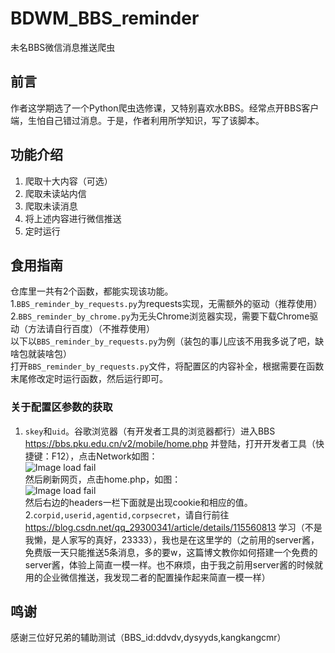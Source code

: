 # BDWM_BBS_reminder  
未名BBS微信消息推送爬虫  
## 前言  
作者这学期选了一个Python爬虫选修课，又特别喜欢水BBS。经常点开BBS客户端，生怕自己错过消息。于是，作者利用所学知识，写了该脚本。  
## 功能介绍  
1. 爬取十大内容（可选）  
2. 爬取未读站内信  
3. 爬取未读消息  
4. 将上述内容进行微信推送  
5. 定时运行  
## 食用指南  
仓库里一共有2个函数，都能实现该功能。  
1.```BBS_reminder_by_requests.py```为requests实现，无需额外的驱动（推荐使用）  
2.```BBS_reminder_by_chrome.py```为无头Chrome浏览器实现，需要下载Chrome驱动（方法请自行百度）（不推荐使用）  
以下以```BBS_reminder_by_requests.py```为例（装包的事儿应该不用我多说了吧，缺啥包就装啥包）  
打开```BBS_reminder_by_requests.py```文件，将配置区的内容补全，根据需要在函数末尾修改定时运行函数，然后运行即可。  
### 关于配置区参数的获取  
1. ```skey```和```uid```。谷歌浏览器（有开发者工具的浏览器都行）进入BBS https://bbs.pku.edu.cn/v2/mobile/home.php 并登陆，打开开发者工具（快捷键：F12），点击Network如图：  
![Image load fail](https://bbs.pku.edu.cn/attach/.thumbnail/eb/90/eb902c4ef5e6a5d5.jpg)  
然后刷新网页，点击home.php，如图：  
![Image load fail](https://bbs.pku.edu.cn/attach/.thumbnail/8f/8b/8f8b5c0c57d7c4ed.jpg)  
然后右边的headers一栏下面就是出现cookie和相应的值。  
2.```corpid,userid,agentid,corpsecret```，请自行前往 https://blog.csdn.net/qq_29300341/article/details/115560813 学习（不是我懒，是人家写的真好，23333），我也是在这里学的（之前用的server酱，免费版一天只能推送5条消息，多的要w，这篇博文教你如何搭建一个免费的server酱，体验上简直一模一样。也不麻烦，由于我之前用server酱的时候就用的企业微信推送，我发现二者的配置操作起来简直一模一样）  
## 鸣谢  
感谢三位好兄弟的辅助测试（BBS_id:ddvdv,dysyyds,kangkangcmr）  
